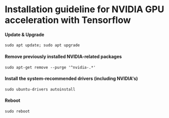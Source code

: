 # Installation guideline for NVIDIA GPU acceleration with Tensorflow
#### Update & Upgrade
```
sudo apt update; sudo apt upgrade
```

#### Remove previously installed NVIDIA-related packages
```
sudo apt-get remove --purge '^nvidia-.*'
```

#### Install the system-recommended drivers (including NVIDIA's)
```
sudo ubuntu-drivers autoinstall
```

#### Reboot
```
sudo reboot
```

